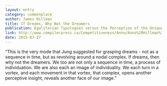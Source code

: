 ```yaml
---
layout: entry
category: commonplace
author: James Hillman
title: If Dreams, Why Not the Dreamers
publication: Egalitarian Typologies versus the Perception of the Unique
link: http://www.compilerpress.ca/Competitiveness/Anno/Anno%20Hillman%20Egal%201.htm
date: 2015-07-27
---
```


“This is the very mode that Jung suggested for grasping dreams - not as a sequence in time, but as revolving around a nodal complex. If dreams, then why not the dreamers. We too are not only a sequence in time, a process of individuation. We are also each an image of individuality. We each turn in a vortex, and each movement in that vortex, that complex, opens another perceptive insight, reveals another face of our image.”
